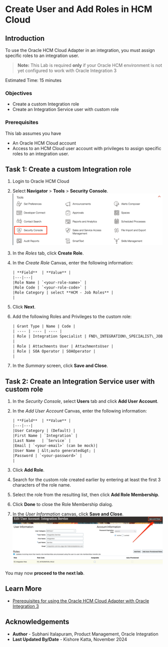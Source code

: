 # Create User and Add Roles in HCM Cloud

## Introduction
To use the Oracle HCM Cloud Adapter in an integration, you must assign specific roles to an integration user.

> **Note:** This Lab is required **only** if your Oracle HCM environment is not yet configured to work with Oracle Integration 3


Estimated Time: 15 minutes

### Objectives
* Create a custom Integration role
* Create an Integration Service user with custom role


### Prerequisites
This lab assumes you have
* An Oracle HCM Cloud account
* Access to an HCM Cloud user account with privileges to assign specific roles to an integration user.


## Task 1: Create a custom Integration role

1. Login to Oracle HCM Cloud

2. Select **Navigator** &gt; **Tools** &gt; **Security Console**.
    ![Open Security Console](images/hcm-open-security-console.png)

3. In the *Roles* tab, click **Create Role**.

4. In the *Create Role* Canvas, enter the following information:
    ```
    | **Field**  | **Value** |
    |---|---|
    |Role Name | `<your-role-name>` |
    |Role Code | `<your-role-code>` |
    |Role Category | select **HCM - Job Roles** |
    |
    ```    

5. Click **Next**.

6. Add the following Roles and Privileges to the custom role:
    ```
    | Grant Type | Name | Code |
    | ---- | ---- | ---- |
    | Role | Integration Specialist | FND\_INTEGRATION\_SPECIALIST\_JOB |
    | Role | Attachments User | AttachmentsUser |
    | Role | SOA Operator | SOAOperator |
    |
    ```


7. In the *Summary* screen, click **Save and Close**.

## Task 2: Create an Integration Service user with custom role

1. In the *Security Console*, select **Users** tab and click **Add User Account**.

2.  In the *Add User Account* Canvas, enter the following information:
    ```
    | **Field**  | **Value** |
    |---|---|
    |User Category | (Default) |
    |First Name | `Integration` |
    |Last Name	 | `Service` |
    |Email | `<your-email>` (can be mock)|
    |User Name | &lt;auto generated&gt; |
    |Password | `<your-password>` |
    |
    ```

3. Click **Add Role**.

4. Search for the custom role created earlier by entering at least the first 3 characters of the role name.

5. Select the role from the resulting list, then click **Add Role Membership**.

6. Click **Done** to close the Role Membership dialog.

7. In the *User Information* canvas, click **Save and Close**.
    ![Save user with added role](images/hcm-user-with-roles.png)


You may now **proceed to the next lab**.


## Learn More
* [Prerequisites for using the Oracle HCM Cloud Adapter with Oracle Integration 3](https://docs.oracle.com/en/cloud/paas/application-integration/hcm-adapter/prerequisites-creating-connection.html#GUID-F2FB3123-1413-4101-BB66-500215959084)

## Acknowledgements
* **Author** - Subhani Italapuram, Product Management, Oracle Integration
* **Last Updated By/Date** - Kishore Katta, November 2024
